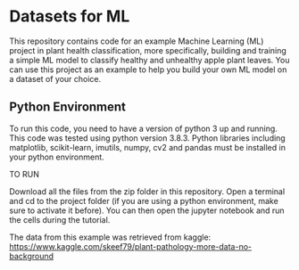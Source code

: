 # Datasets for ML
This repository contains code for an example Machine Learning (ML) project in plant health classification, more specifically, building and training a simple ML model to classify healthy and unhealthy apple plant leaves. You can use this project as an example to help you build your own ML model on a dataset of your choice. 

## Python Environment
To run this code, you need to have a version of python 3 up and running. This code was tested using python version 3.8.3. Python libraries including matplotlib, scikit-learn, imutils, numpy, cv2 and pandas must be installed in your python environment. 

TO RUN

Download all the files from the zip folder in this repository. Open a terminal and cd to the project folder (if you are using a python environment, make sure to activate it before). You can then open the jupyter notebook and run the cells during the tutorial. 

The data from this example was retrieved from kaggle: https://www.kaggle.com/skeef79/plant-pathology-more-data-no-background


